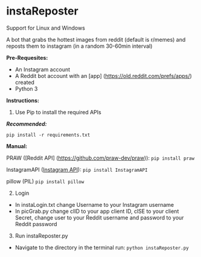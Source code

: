 # instaReposter

Support for Linux and Windows

A bot that grabs the hottest images from reddit (default is r/memes) and reposts them to instagram (in a random 30-60min interval)

**Pre-Requesites:**

- An Instagram account
- A Reddit bot account with an [app] (https://old.reddit.com/prefs/apps/) created 
- Python 3


**Instructions:**

1. Use Pip to install the required APIs

  ***Recommended:***

  ```pip install -r requirements.txt```

  **Manual:**

   PRAW ([Reddit API] (https://github.com/praw-dev/praw)):
      ```pip install praw```

   InstagramAPI ([Instagram API](https://github.com/LevPasha/Instagram-API-python)):
      ```pip install InstagramAPI```

   pillow (PIL)
      ```pip install pillow```

2. Login
  - In instaLogin.txt change Username to your Instagram username
  - In picGrab.py change clID to your app client ID, clSE to your client Secret,
    change user to your Reddit username and password to your Reddit password

3. Run instaReposter.py

  - Navigate to the directory in the terminal
    run: ```python instaReposter.py```
